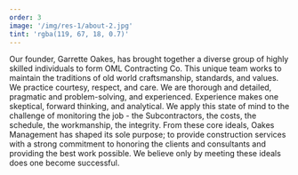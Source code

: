```yaml
---
order: 3
image: '/img/res-1/about-2.jpg'
tint: 'rgba(119, 67, 18, 0.7)'
---
```


Our founder, Garrette Oakes, has brought together a diverse group of highly skilled individuals to form OML Contracting Co. This unique team works to maintain the traditions of old world craftsmanship, standards, and values. We practice courtesy, respect, and care. We are thorough and detailed, pragmatic and problem-solving, and experienced. Experience makes one skeptical, forward thinking, and analytical. We apply this state of mind to the challenge of monitoring the job - the Subcontractors, the costs, the schedule, the workmanship, the integrity. From these core ideals, Oakes Management has shaped its sole purpose; to provide construction services with a strong commitment to honoring the clients and consultants and providing the best work possible. We believe only by meeting these ideals does one become successful.